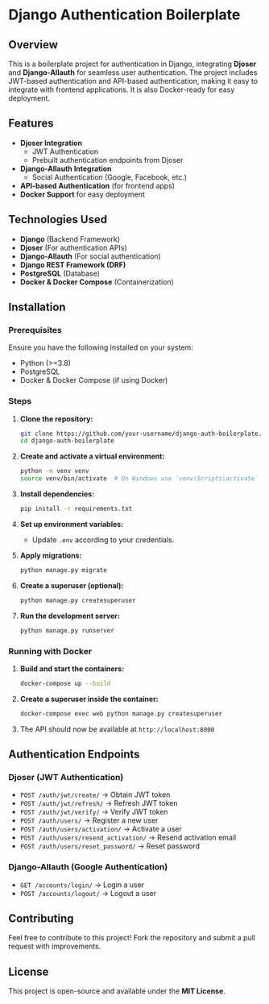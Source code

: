 # Django Authentication Boilerplate

## Overview

This is a boilerplate project for authentication in Django, integrating **Djoser** and **Django-Allauth** for seamless user authentication. The project includes JWT-based authentication and API-based authentication, making it easy to integrate with frontend applications. It is also Docker-ready for easy deployment.

## Features

- **Djoser Integration**
  - JWT Authentication
  - Prebuilt authentication endpoints from Djoser
- **Django-Allauth Integration**
  - Social Authentication (Google, Facebook, etc.)
- **API-based Authentication** (for frontend apps)
- **Docker Support** for easy deployment

## Technologies Used

- **Django** (Backend Framework)
- **Djoser** (For authentication APIs)
- **Django-Allauth** (For social authentication)
- **Django REST Framework (DRF)**
- **PostgreSQL** (Database)
- **Docker & Docker Compose** (Containerization)

## Installation

### Prerequisites

Ensure you have the following installed on your system:

- Python (>=3.8)
- PostgreSQL
- Docker & Docker Compose (if using Docker)

### Steps

1. **Clone the repository:**

   ```bash
   git clone https://github.com/your-username/django-auth-boilerplate.git
   cd django-auth-boilerplate
   ```

2. **Create and activate a virtual environment:**

   ```bash
   python -m venv venv
   source venv/bin/activate  # On Windows use `venv\Scripts\activate`
   ```

3. **Install dependencies:**

   ```bash
   pip install -r requirements.txt
   ```

4. **Set up environment variables:**

   - Update `.env` according to your credentials.

5. **Apply migrations:**

   ```bash
   python manage.py migrate
   ```

6. **Create a superuser (optional):**

   ```bash
   python manage.py createsuperuser
   ```

7. **Run the development server:**

   ```bash
   python manage.py runserver
   ```

### Running with Docker

1. **Build and start the containers:**

   ```bash
   docker-compose up --build
   ```

2. **Create a superuser inside the container:**

   ```bash
   docker-compose exec web python manage.py createsuperuser
   ```

3. The API should now be available at `http://localhost:8000`

## Authentication Endpoints

### Djoser (JWT Authentication)

- `POST /auth/jwt/create/` → Obtain JWT token
- `POST /auth/jwt/refresh/` → Refresh JWT token
- `POST /auth/jwt/verify/` → Verify JWT token
- `POST /auth/users/` → Register a new user
- `POST /auth/users/activation/` → Activate a user
- `POST /auth/users/resend_activation/` → Resend activation email
- `POST /auth/users/reset_password/` → Reset password

### Django-Allauth (Google Authentication)

- `GET /accounts/login/` → Login a user
- `POST /accounts/logout/` → Logout a user

## Contributing

Feel free to contribute to this project! Fork the repository and submit a pull request with improvements.

## License

This project is open-source and available under the **MIT License**.



